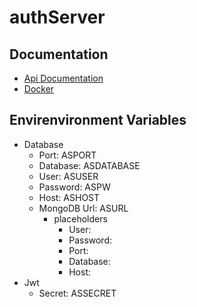 # authServer

## Documentation
- [Api Documentation](https://documenter.getpostman.com/view/14220165/TzeZERnx)
- [Docker](https://hub.docker.com/r/mertdogan/auth-server)

## Envirenvironment Variables
- Database
  - Port: ASPORT
  - Database: ASDATABASE
  - User: ASUSER
  - Password: ASPW
  - Host: ASHOST
  - MongoDB Url: ASURL
    - placeholders
      - User: <user>
      - Password: <password>
      - Port: <port>
      - Database: <database>
      - Host: <host>
- Jwt
  - Secret: ASSECRET
